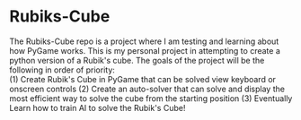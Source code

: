 # Rubiks-Cube
The Rubiks-Cube repo is a project where I am testing and learning about how PyGame works. 
This is my personal project in attempting to create a python version of a Rubik's cube. 
The goals of the project will be the following in order of priority:  
  (1) Create Rubik's Cube in PyGame that can be solved view keyboard or onscreen controls
  (2) Create an auto-solver that can solve and display the most efficient way to solve the cube from the starting position
  (3) Eventually Learn how to train AI to solve the Rubik's Cube!
